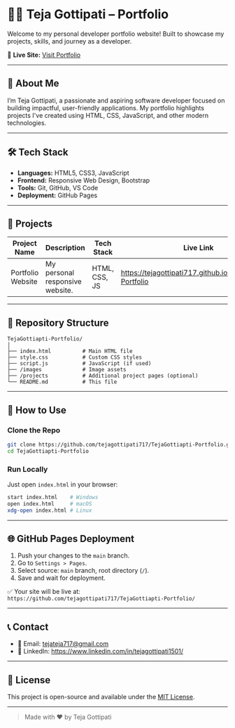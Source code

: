 # 🧑‍💻 Teja Gottipati – Portfolio

Welcome to my personal developer portfolio website! Built to showcase my projects, skills, and journey as a developer.

🔗 **Live Site:** [Visit Portfolio](https://tejagottipati717.github.io/TejaGottiapti-Portfolio)

---

## 📌 About Me

I’m Teja Gottipati, a passionate and aspiring software developer focused on building impactful, user-friendly applications. My portfolio highlights projects I've created using HTML, CSS, JavaScript, and other modern technologies.

---

## 🛠️ Tech Stack

- **Languages:** HTML5, CSS3, JavaScript
- **Frontend:** Responsive Web Design, Bootstrap
- **Tools:** Git, GitHub, VS Code
- **Deployment:** GitHub Pages

---

## 💼 Projects

| Project Name          | Description                                 | Tech Stack             | Live Link |
|-----------------------|---------------------------------------------|------------------------|-----------|
| Portfolio Website     | My personal responsive website.             | HTML, CSS, JS          | https://tejagottipati717.github.io/TejaGottiapti-Portfolio |


---

## 📁 Repository Structure

```
TejaGottiapti-Portfolio/
│
├── index.html          # Main HTML file
├── style.css           # Custom CSS styles
├── script.js           # JavaScript (if used)
├── /images             # Image assets
├── /projects           # Additional project pages (optional)
└── README.md           # This file
```

---

## 🚀 How to Use

### Clone the Repo
```bash
git clone https://github.com/tejagottipati717/TejaGottiapti-Portfolio.git
cd TejaGottiapti-Portfolio
```

### Run Locally
Just open `index.html` in your browser:
```bash
start index.html    # Windows
open index.html     # macOS
xdg-open index.html # Linux
```

---

## 🌐 GitHub Pages Deployment

1. Push your changes to the `main` branch.
2. Go to `Settings > Pages`.
3. Select source: `main` branch, root directory (`/`).
4. Save and wait for deployment.

✅ Your site will be live at: `https://github.com/tejagottipati717/TejaGottiapti-Portfolio/`

---

## 📞 Contact

- 📧 Email: tejateja717@gmail.com
- 💼 LinkedIn: https://www.linkedin.com/in/tejagottipati1501/

---

## 📄 License

This project is open-source and available under the [MIT License](LICENSE).

---

> Made with ❤️ by Teja Gottipati

